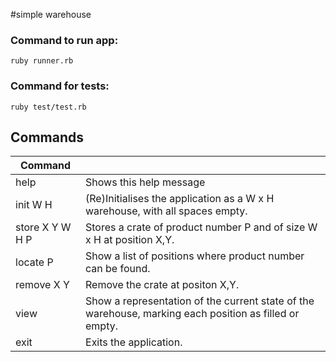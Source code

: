 #simple warehouse


### Command to run app:

`ruby runner.rb`



### Command for tests:

`ruby test/test.rb`


## Commands
| Command         |                                                                                                        |
|-----------------|--------------------------------------------------------------------------------------------------------|
| help            | Shows this help message                                                                                |
| init W H        | (Re)Initialises the application as a W x H warehouse, with all spaces empty.                           |
| store X Y W H P | Stores a crate of product number P and of size W x H at position X,Y.                                  |
| locate P        | Show a list of positions where product number can be found.                                            |
| remove X Y      | Remove the crate at positon X,Y.                                                                       |
| view            | Show a representation of the current state of the warehouse, marking each position as filled or empty. |
| exit            | Exits the application.                                                                                 |
